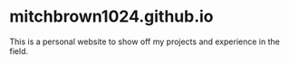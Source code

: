 # mitchbrown1024.github.io

This is a personal website to show off my projects and experience in the field.

